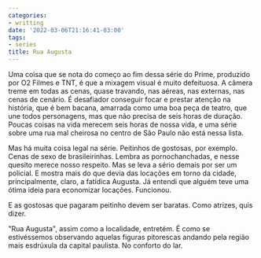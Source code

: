 ```yaml
---
categories:
- writting
date: '2022-03-06T21:16:41-03:00'
tags:
- series
title: Rua Augusta
---
```


Uma coisa que se nota do começo ao fim dessa série do Prime, produzido por O2 Filmes e TNT, é que a mixagem visual é muito defeituosa. A câmera treme em todas as cenas, quase travando, nas aéreas, nas externas, nas cenas de cenário. É desafiador conseguir focar e prestar atenção na história, que é bem bacana, amarrada como uma boa peça de teatro, que une todos personagens, mas que não precisa de seis horas de duração. Poucas coisas na vida merecem seis horas de nossa vida, e uma série sobre uma rua mal cheirosa no centro de São Paulo não está nessa lista.

Mas há muita coisa legal na série. Peitinhos de gostosas, por exemplo. Cenas de sexo de brasileirinhas. Lembra as pornochanchadas, e nesse quesito merece nosso respeito. Mas se leva a sério demais por ser um policial. E mostra mais do que devia das locações em torno da cidade, principalmente, claro, a fatídica Augusta. Já entendi que alguém teve uma ótima ideia para economizar locações. Funcionou.

E as gostosas que pagaram peitinho devem ser baratas. Como atrizes, quis dizer.

"Rua Augusta", assim como a localidade, entretém. É como se estivéssemos observando aquelas figuras pitorescas andando pela região mais esdrúxula da capital paulista. No conforto do lar.

